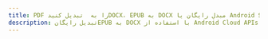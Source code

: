 ---title: PDF را به  تبدیل کنیدDOCX، EPUB به DOCX مبدل رایگان یا Android SDKdescription: تبدیل رایگانEPUB به DOCX با استفاده از Android Cloud APIs & SDK همچنین اسناد PDF را در Cloud ایجاد، ویرایش و رندر کنید.---